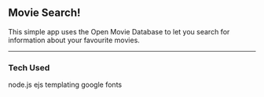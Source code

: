 ## Movie Search!

This simple app uses the Open Movie Database to let you search for information about your favourite movies.

---

### Tech Used

node.js
ejs templating
google fonts
